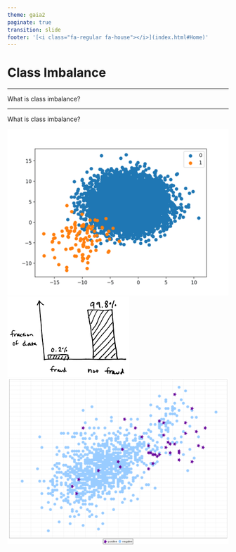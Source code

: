 ```yaml
---
theme: gaia2
paginate: true
transition: slide
footer: '[<i class="fa-regular fa-house"></i>](index.html#Home)'
---
```

<!-- _class: lead -->
# Class Imbalance

---

<!-- _class: lead -->
What is class imbalance?

---

What is class imbalance?

![w:350](assets/2025-09-29-18-53-08.png) ![w:350](assets/2025-09-29-18-54-12.png) ![w:350](assets/2025-09-29-18-57-23.png)
